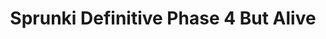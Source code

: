 ---
slug: sprunki-definitive-phase-4-but-alive-2206
title: Sprunki Definitive Phase 4 But Alive
description: "Sprunki Definitive Phase 4 But Alive is an exciting online game. Play for free directly in your browser!"
icon: /images/popular_mods/Sprunki Definitive Phase 4 But Alive.png
url: https://wowtbc.net/sprunkin/definitive-phase4-alive/index.html
previewImage: /images/popular_mods/Sprunki Definitive Phase 4 But Alive.png
type: popular mods

# SEO配置
seo:
  title: "Sprunki Definitive Phase 4 But Alive - Play Free Online Game | Fun Browser Games"
  description: "Sprunki Definitive Phase 4 But Alive - Play this fun online game for free in your browser. No download required!"
  ogImage: "/images/popular_mods/Sprunki Definitive Phase 4 But Alive.png"
  keywords: "sprunki-definitive-phase-4-but-alive-2206, online game, browser game, free game, popular mods game, play online"

videoUrls:
  - https://www.youtube.com/embed/example1
  - https://www.youtube.com/embed/example2

whyPlay:
  title: "Why Play Sprunki Definitive Phase 4 But Alive?"
  items:
    - "Immersive Gameplay: Sprunki Definitive Phase 4 But Alive offers an engaging and immersive gaming experience that will keep you entertained for hours"
    - "Challenging Levels: Test your skills with increasingly difficult challenges and obstacles"
    - "Beautiful Graphics: Enjoy stunning visuals and smooth animations that bring the game world to life"
    - "Regular Updates: New content and features are added regularly to keep the game fresh and exciting"
    - "Free to Play: Experience all the fun without spending a penny"
    - "Community Features: Connect with other players, share strategies, and compete for high scores"
    - "Cross-Platform: Play on any device with a web browser, no downloads required"

features:
  title: "Key Features of Sprunki Definitive Phase 4 But Alive"
  image: "/images/popular_mods/Sprunki Definitive Phase 4 But Alive.png"
  items:
    - "Intuitive Controls: Easy to learn controls make Sprunki Definitive Phase 4 But Alive accessible for players of all skill levels"
    - "Multiple Game Modes: Enjoy various gameplay options that provide different challenges and experiences"
    - "Character Customization: Personalize your gaming experience with unique characters and items"
    - "Achievement System: Complete special tasks to earn rewards and recognition"
    - "Leaderboards: Compete with players worldwide and see who can achieve the highest scores"

characteristics:
  title: "Game Characteristics"
  image: "/images/popular_mods/Sprunki Definitive Phase 4 But Alive.png"
  items:
    - "Genre: Popular mods game with elements of strategy and skill"
    - "Difficulty: Suitable for both casual gamers and those seeking a challenge"
    - "Play Time: Quick sessions or extended gameplay, depending on your preference"
    - "Art Style: Vibrant and engaging visuals that enhance the gaming experience"
    - "Sound Design: Immersive audio that complements the gameplay perfectly"

info: "Sprunki Definitive Phase 4 But Alive is an exciting online game that offers players a unique and engaging gaming experience. With its intuitive controls, stunning visuals, and challenging gameplay, Sprunki Definitive Phase 4 But Alive provides hours of entertainment for players of all ages and skill levels. Whether you're looking for a quick gaming session during a break or an extended play session, Sprunki Definitive Phase 4 But Alive delivers an immersive experience that will keep you coming back for more. The game features multiple levels of increasing difficulty, ensuring that players are constantly challenged as they progress. With regular updates adding new content and features, Sprunki Definitive Phase 4 But Alive remains fresh and exciting, providing endless entertainment options for its growing community of players."

howToPlayIntro: "Welcome to Sprunki Definitive Phase 4 But Alive! This guide will walk you through the basics and help you master the game. Whether you're a beginner or looking to improve your skills, these tips and instructions will enhance your gaming experience."

howToPlaySteps:
  - title: "Getting Started"
    description: "Begin your Sprunki Definitive Phase 4 But Alive adventure by familiarizing yourself with the controls. Use your keyboard or mouse to navigate through the game interface. The tutorial will guide you through the basic mechanics and help you understand the objectives."
  - title: "Understanding the Objectives"
    description: "In Sprunki Definitive Phase 4 But Alive, your main goal is to progress through levels by completing specific objectives. Each level presents unique challenges that require different strategies and approaches."
  - title: "Mastering the Controls"
    description: "Practice using the controls to improve your precision and reaction time. Sprunki Definitive Phase 4 But Alive requires quick reflexes and strategic thinking to overcome obstacles and defeat opponents."
  - title: "Utilizing Power-ups"
    description: "Collect power-ups throughout the game to enhance your abilities and overcome difficult challenges. Each power-up offers unique advantages that can be crucial for success."
  - title: "Developing Strategies"
    description: "As you progress in Sprunki Definitive Phase 4 But Alive, develop effective strategies for different scenarios. Analyze patterns, anticipate challenges, and adapt your approach to maximize your performance."

faq:
  title: "Frequently Asked Questions about Sprunki Definitive Phase 4 But Alive"
  items:
    - question: "Is Sprunki Definitive Phase 4 But Alive free to play?"
      answer: "Yes, Sprunki Definitive Phase 4 But Alive is completely free to play directly in your web browser. No downloads or purchases are required to enjoy the full game experience."
    - question: "Can I play Sprunki Definitive Phase 4 But Alive on mobile devices?"
      answer: "Yes, Sprunki Definitive Phase 4 But Alive is optimized for both desktop and mobile play. You can enjoy the game on any device with a web browser and internet connection."
    - question: "Are there any in-game purchases?"
      answer: "While Sprunki Definitive Phase 4 But Alive is free to play, there may be optional in-game purchases available for cosmetic items or additional features that don't affect core gameplay."
    - question: "How often is Sprunki Definitive Phase 4 But Alive updated?"
      answer: "The developers regularly update Sprunki Definitive Phase 4 But Alive with new content, features, and improvements based on player feedback and game performance."
    - question: "Can I play Sprunki Definitive Phase 4 But Alive offline?"
      answer: "Currently, Sprunki Definitive Phase 4 But Alive requires an internet connection to play as it's a browser-based online game."
    - question: "Is Sprunki Definitive Phase 4 But Alive suitable for children?"
      answer: "Yes, Sprunki Definitive Phase 4 But Alive is designed to be family-friendly and suitable for players of all ages."
    - question: "How do I report bugs or issues?"
      answer: "If you encounter any problems while playing Sprunki Definitive Phase 4 But Alive, you can report them through the game's support page or contact the developers directly through their website."
    - question: "Still Have Questions?"
      answer: "If you have additional questions about Sprunki Definitive Phase 4 But Alive that aren't covered in this FAQ, please visit our support center or contact our customer service team for assistance."
---